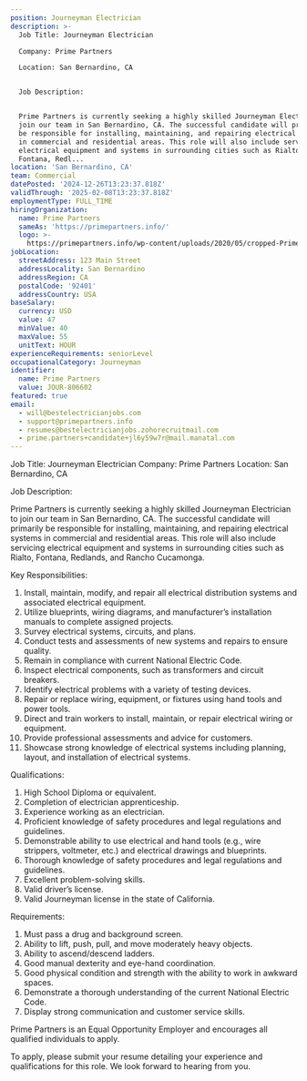 ```yaml
---
position: Journeyman Electrician
description: >-
  Job Title: Journeyman Electrician 

  Company: Prime Partners 

  Location: San Bernardino, CA


  Job Description:


  Prime Partners is currently seeking a highly skilled Journeyman Electrician to
  join our team in San Bernardino, CA. The successful candidate will primarily
  be responsible for installing, maintaining, and repairing electrical systems
  in commercial and residential areas. This role will also include servicing
  electrical equipment and systems in surrounding cities such as Rialto,
  Fontana, Redl...
location: 'San Bernardino, CA'
team: Commercial
datePosted: '2024-12-26T13:23:37.818Z'
validThrough: '2025-02-08T13:23:37.818Z'
employmentType: FULL_TIME
hiringOrganization:
  name: Prime Partners
  sameAs: 'https://primepartners.info/'
  logo: >-
    https://primepartners.info/wp-content/uploads/2020/05/cropped-Prime-Partners-Logo-NO-BG-1-1.png
jobLocation:
  streetAddress: 123 Main Street
  addressLocality: San Bernardino
  addressRegion: CA
  postalCode: '92401'
  addressCountry: USA
baseSalary:
  currency: USD
  value: 47
  minValue: 40
  maxValue: 55
  unitText: HOUR
experienceRequirements: seniorLevel
occupationalCategory: Journeyman
identifier:
  name: Prime Partners
  value: JOUR-806602
featured: true
email:
  - will@bestelectricianjobs.com
  - support@primepartners.info
  - resumes@bestelectricianjobs.zohorecruitmail.com
  - prime.partners+candidate+jl6y59w7r@mail.manatal.com
---
```




Job Title: Journeyman Electrician 
Company: Prime Partners 
Location: San Bernardino, CA

Job Description:

Prime Partners is currently seeking a highly skilled Journeyman Electrician to join our team in San Bernardino, CA. The successful candidate will primarily be responsible for installing, maintaining, and repairing electrical systems in commercial and residential areas. This role will also include servicing electrical equipment and systems in surrounding cities such as Rialto, Fontana, Redlands, and Rancho Cucamonga.

Key Responsibilities:

1. Install, maintain, modify, and repair all electrical distribution systems and associated electrical equipment.
2. Utilize blueprints, wiring diagrams, and manufacturer’s installation manuals to complete assigned projects.
3. Survey electrical systems, circuits, and plans.
4. Conduct tests and assessments of new systems and repairs to ensure quality.
5. Remain in compliance with current National Electric Code.
6. Inspect electrical components, such as transformers and circuit breakers.
7. Identify electrical problems with a variety of testing devices.
8. Repair or replace wiring, equipment, or fixtures using hand tools and power tools.
9. Direct and train workers to install, maintain, or repair electrical wiring or equipment.
10. Provide professional assessments and advice for customers.
11. Showcase strong knowledge of electrical systems including planning, layout, and installation of electrical systems.

Qualifications:

1. High School Diploma or equivalent.
2. Completion of electrician apprenticeship.
3. Experience working as an electrician.
4. Proficient knowledge of safety procedures and legal regulations and guidelines.
5. Demonstrable ability to use electrical and hand tools (e.g., wire strippers, voltmeter, etc.) and electrical drawings and blueprints.
6. Thorough knowledge of safety procedures and legal regulations and guidelines.
7. Excellent problem-solving skills.
8. Valid driver’s license.
9. Valid Journeyman license in the state of California.

Requirements:

1. Must pass a drug and background screen.
2. Ability to lift, push, pull, and move moderately heavy objects.
3. Ability to ascend/descend ladders.
4. Good manual dexterity and eye-hand coordination.
5. Good physical condition and strength with the ability to work in awkward spaces.
6. Demonstrate a thorough understanding of the current National Electric Code.
7. Display strong communication and customer service skills.

Prime Partners is an Equal Opportunity Employer and encourages all qualified individuals to apply.

To apply, please submit your resume detailing your experience and qualifications for this role. We look forward to hearing from you.
